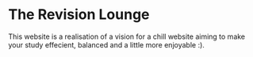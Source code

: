 # The Revision Lounge
This website is a realisation of a vision for a chill website aiming to make your study effecient, balanced and a little more enjoyable :).